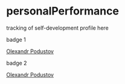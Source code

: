 # personalPerformance
tracking of self-development
profile here
<script type="text/javascript" src="https://platform.linkedin.com/badges/js/profile.js" async defer></script>

badge 1
<div class="LI-profile-badge"  data-version="v1" data-size="medium" data-locale="en_US" data-type="horizontal" data-theme="light" data-vanity="opodustov"><a class="LI-simple-link" href='https://ua.linkedin.com/in/opodustov?trk=profile-badge'>Olexandr Podustov</a></div>

badge 2
<div class="LI-profile-badge"  data-version="v1" data-size="medium" data-locale="en_US" data-type="vertical" data-theme="dark" data-vanity="opodustov"><a class="LI-simple-link" href='https://ua.linkedin.com/in/opodustov?trk=profile-badge'>Olexandr Podustov</a></div>
